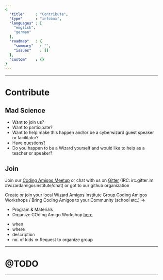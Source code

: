 ```yaml
---
{
  "title"     : "Contribute",
  "type"      : "infobox",
  "languages" : [
    "english",
    "german"
  ],
  "roadmap"   : {
    "summary"   : "",
    "issues"    : []
  },
  "custom"    : {}  
}
---
```


---
[](#english)
# Contribute

## Mad Science
* Want to join us?
* Want to participate?
* Want to help make this happen and/or be a cyberwizard guest speaker or facilitator?
* Have questions?
* Do you happen to be a Wizard yourself and would like to help as a teacher or speaker?

## Join
Join our [Coding Amigos Meetup](http://meetup.com/codingamigos) or chat with us on [Gitter](https://gitter.im/wizardamigosinstitute/chat) (IRC: irc.gitter.im #wizardamigosinstitute/chat) or got to our github organization

Create or join your local Wizard Amigos Institute Group
Coding Amigos Workshops / Bring Coding Amigos to your Community (school etc.) =>
* Program & Materials
* Organize COding Amigo Workshop [here](...)
- when
- where
- description
- no. of kids
=> Request to organize group

---
[](#german)
# @TODO

---
